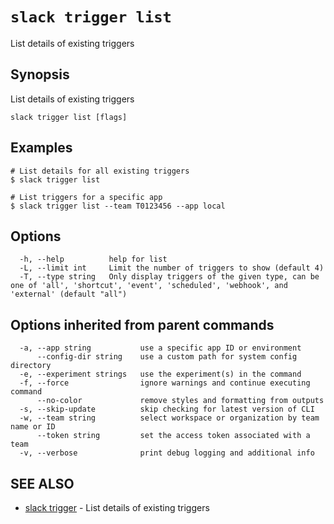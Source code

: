 # `slack trigger list`

List details of existing triggers

## Synopsis

List details of existing triggers

```
slack trigger list [flags]
```

## Examples

```
# List details for all existing triggers
$ slack trigger list

# List triggers for a specific app
$ slack trigger list --team T0123456 --app local
```

## Options

```
  -h, --help          help for list
  -L, --limit int     Limit the number of triggers to show (default 4)
  -T, --type string   Only display triggers of the given type, can be one of 'all', 'shortcut', 'event', 'scheduled', 'webhook', and 'external' (default "all")
```

## Options inherited from parent commands

```
  -a, --app string           use a specific app ID or environment
      --config-dir string    use a custom path for system config directory
  -e, --experiment strings   use the experiment(s) in the command
  -f, --force                ignore warnings and continue executing command
      --no-color             remove styles and formatting from outputs
  -s, --skip-update          skip checking for latest version of CLI
  -w, --team string          select workspace or organization by team name or ID
      --token string         set the access token associated with a team
  -v, --verbose              print debug logging and additional info
```

## SEE ALSO

* [slack trigger](slack_trigger)	 - List details of existing triggers

